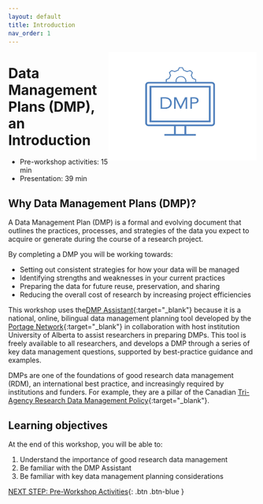 ```yaml
---
layout: default
title: Introduction 
nav_order: 1
---
```

<img src="images/dmp.jpg" style="float:right;width:300px;height:220px;"> 

# Data Management Plans (DMP), an Introduction

- Pre-workshop activities: 15 min 
- Presentation: 39 min

## Why Data Management Plans (DMP)? 

A Data Management Plan (DMP) is a formal and evolving document that outlines the practices, processes, and strategies of the data you expect to acquire or generate during the course of a research project.

By completing a DMP you will be working towards:

- Setting out consistent strategies for how your data will be managed
- Identifying strengths and weaknesses in your current practices 
- Preparing the data for future reuse, preservation, and sharing
- Reducing the overall cost of research by increasing project efficiencies

This workshop uses the[DMP Assistant](https://assistant.portagenetwork.ca/){:target="_blank"} because it is a national, online, bilingual data management planning tool developed by the [Portage Network](https://portagenetwork.ca/){:target="_blank"} in collaboration with host institution University of Alberta to assist researchers in preparing DMPs. This tool is freely available to all researchers, and develops a DMP through a series of key data management questions, supported by best-practice guidance and examples.

DMPs are one of the foundations of good research data management (RDM), an international best practice, and increasingly required by institutions and funders. For example, they are a pillar of the Canadian [Tri-Agency Research Data Management Policy](https://science.gc.ca/eic/site/063.nsf/eng/h_97610.html){:target="_blank"}.

## Learning objectives

At the end of this workshop, you will be able to:

1. Understand the importance of good research data management
2. Be familiar with the DMP Assistant
3. Be familiar with key data management planning considerations
 
[NEXT STEP: Pre-Workshop Activities](pre-workshop.html){: .btn .btn-blue }
